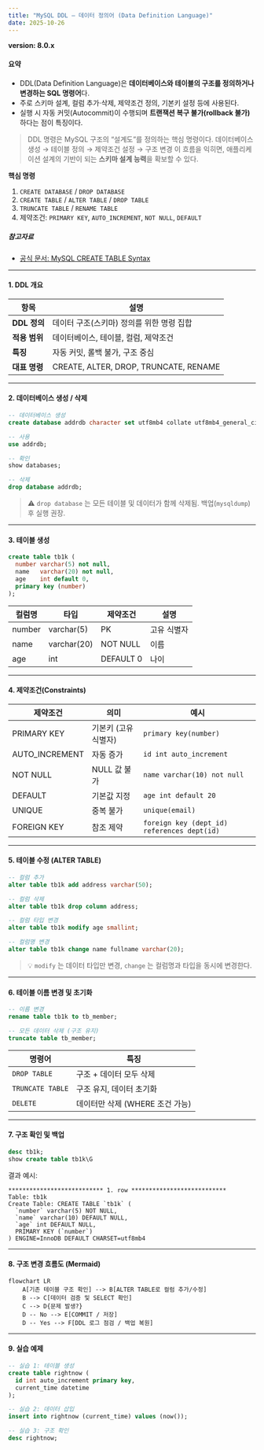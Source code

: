 ```yaml
---
title: "MySQL DDL — 데이터 정의어 (Data Definition Language)"
date: 2025-10-26
---
```


**version: 8.0.x**


#### 요약

- DDL(Data Definition Language)은 **데이터베이스와 테이블의 구조를 정의하거나 변경하는 SQL 명령어**다.  
- 주로 스키마 설계, 컬럼 추가·삭제, 제약조건 정의, 기본키 설정 등에 사용된다.  
- 실행 시 자동 커밋(Autocommit)이 수행되며 **트랜잭션 복구 불가(rollback 불가)** 하다는 점이 특징이다.  

> DDL 명령은 MySQL 구조의 “설계도”를 정의하는 핵심 명령이다.
> 데이터베이스 생성 → 테이블 정의 → 제약조건 설정 → 구조 변경
> 이 흐름을 익히면, 애플리케이션 설계의 기반이 되는 **스키마 설계 능력**을 확보할 수 있다.


**핵심 명령**
1. `CREATE DATABASE` / `DROP DATABASE`  
2. `CREATE TABLE` / `ALTER TABLE` / `DROP TABLE`  
3. `TRUNCATE TABLE` / `RENAME TABLE`  
4. 제약조건: `PRIMARY KEY`, `AUTO_INCREMENT`, `NOT NULL`, `DEFAULT`


##### 참고자료  
- [공식 문서: MySQL CREATE TABLE Syntax](https://dev.mysql.com/doc/refman/8.0/en/create-table.html)  

---

#### 1. DDL 개요

| 항목 | 설명 |
|------|------|
| **DDL 정의** | 데이터 구조(스키마) 정의를 위한 명령 집합 |
| **적용 범위** | 데이터베이스, 테이블, 컬럼, 제약조건 |
| **특징** | 자동 커밋, 롤백 불가, 구조 중심 |
| **대표 명령** | CREATE, ALTER, DROP, TRUNCATE, RENAME |

---

#### 2. 데이터베이스 생성 / 삭제

```sql
-- 데이터베이스 생성
create database addrdb character set utf8mb4 collate utf8mb4_general_ci;

-- 사용
use addrdb;

-- 확인
show databases;

-- 삭제
drop database addrdb;
```

> ⚠️ `drop database` 는 모든 테이블 및 데이터가 함께 삭제됨.
> 백업(`mysqldump`) 후 실행 권장.

---

#### 3. 테이블 생성

```sql
create table tb1k (
  number varchar(5) not null,
  name   varchar(20) not null,
  age    int default 0,
  primary key (number)
);
```

| 컬럼명    | 타입          | 제약조건      | 설명     |
| ------ | ----------- | --------- | ------ |
| number | varchar(5)  | PK        | 고유 식별자 |
| name   | varchar(20) | NOT NULL  | 이름     |
| age    | int         | DEFAULT 0 | 나이     |

---

#### 4. 제약조건(Constraints)

| 제약조건           | 의미           | 예시                                          |
| -------------- | ------------ | ------------------------------------------- |
| PRIMARY KEY    | 기본키 (고유 식별자) | `primary key(number)`                       |
| AUTO_INCREMENT | 자동 증가        | `id int auto_increment`                     |
| NOT NULL       | NULL 값 불가    | `name varchar(10) not null`                 |
| DEFAULT        | 기본값 지정       | `age int default 20`                        |
| UNIQUE         | 중복 불가        | `unique(email)`                             |
| FOREIGN KEY    | 참조 제약        | `foreign key (dept_id) references dept(id)` |

---

#### 5. 테이블 수정 (ALTER TABLE)

```sql
-- 컬럼 추가
alter table tb1k add address varchar(50);

-- 컬럼 삭제
alter table tb1k drop column address;

-- 컬럼 타입 변경
alter table tb1k modify age smallint;

-- 컬럼명 변경
alter table tb1k change name fullname varchar(20);
```

> 💡 `modify` 는 데이터 타입만 변경,
> `change` 는 컬럼명과 타입을 동시에 변경한다.

---

#### 6. 테이블 이름 변경 및 초기화

```sql
-- 이름 변경
rename table tb1k to tb_member;

-- 모든 데이터 삭제 (구조 유지)
truncate table tb_member;
```

| 명령어              | 특징                    |
| ---------------- | --------------------- |
| `DROP TABLE`     | 구조 + 데이터 모두 삭제        |
| `TRUNCATE TABLE` | 구조 유지, 데이터 초기화        |
| `DELETE`         | 데이터만 삭제 (WHERE 조건 가능) |

---

#### 7. 구조 확인 및 백업

```sql
desc tb1k;
show create table tb1k\G
```

결과 예시:

```
*************************** 1. row ***************************
Table: tb1k
Create Table: CREATE TABLE `tb1k` (
  `number` varchar(5) NOT NULL,
  `name` varchar(10) DEFAULT NULL,
  `age` int DEFAULT NULL,
  PRIMARY KEY (`number`)
) ENGINE=InnoDB DEFAULT CHARSET=utf8mb4
```

---

#### 8. 구조 변경 흐름도 (Mermaid)

```mermaid
flowchart LR
    A[기존 테이블 구조 확인] --> B[ALTER TABLE로 컬럼 추가/수정]
    B --> C[데이터 검증 및 SELECT 확인]
    C --> D{문제 발생?}
    D -- No --> E[COMMIT / 저장]
    D -- Yes --> F[DDL 로그 점검 / 백업 복원]
```

---

#### 9. 실습 예제

```sql
-- 실습 1: 테이블 생성
create table rightnow (
  id int auto_increment primary key,
  current_time datetime
);

-- 실습 2: 데이터 삽입
insert into rightnow (current_time) values (now());

-- 실습 3: 구조 확인
desc rightnow;
```


